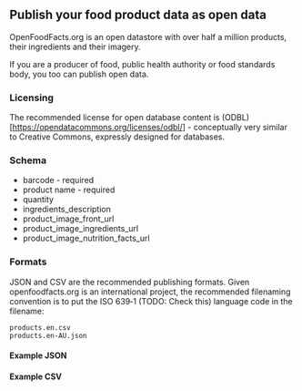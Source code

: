 ## Publish your food product data as open data

OpenFoodFacts.org is an open datastore with over half a million products, their ingredients and their imagery.

If you are a producer of food, public health authority or food standards body, you too can publish open data.

### Licensing

The recommended license for open database content is (ODBL)[https://opendatacommons.org/licenses/odbl/] - conceptually very similar to Creative Commons, expressly designed for databases.

### Schema
 * barcode - required
 * product name - required
 * quantity
 * ingredients_description
 * product_image_front_url
 * product_image_ingredients_url
 * product_image_nutrition_facts_url

### Formats
JSON and CSV are the recommended publishing formats. Given openfoodfacts.org is an international project, the recommended filenaming convention is to put the ISO 639‑1 (TODO: Check this) language code in the filename:
```
products.en.csv
products.en-AU.json
```

#### Example JSON

#### Example CSV
